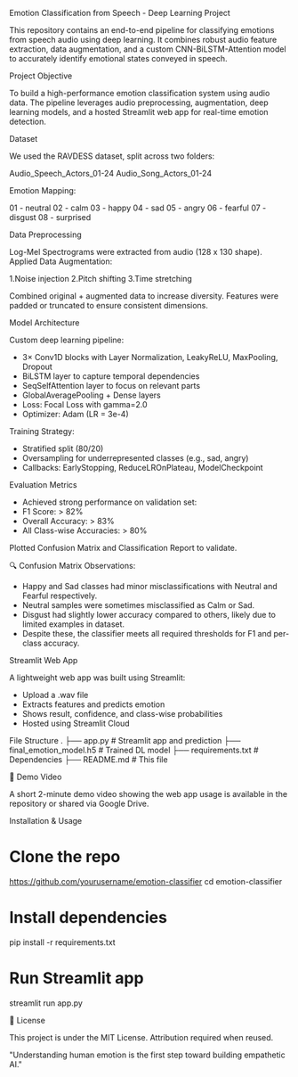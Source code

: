Emotion Classification from Speech - Deep Learning Project

This repository contains an end-to-end pipeline for classifying emotions from speech audio using deep learning. It combines robust audio feature extraction, data augmentation, and a custom CNN-BiLSTM-Attention model to accurately identify emotional states conveyed in speech.

Project Objective

To build a high-performance emotion classification system using audio data. The pipeline leverages audio preprocessing, augmentation, deep learning models, and a hosted Streamlit web app for real-time emotion detection.

Dataset

We used the RAVDESS dataset, split across two folders:

Audio_Speech_Actors_01-24
Audio_Song_Actors_01-24

Emotion Mapping:

01 - neutral
02 - calm
03 - happy
04 - sad
05 - angry
06 - fearful
07 - disgust
08 - surprised

Data Preprocessing

Log-Mel Spectrograms were extracted from audio (128 x 130 shape).
Applied Data Augmentation:

1.Noise injection
2.Pitch shifting
3.Time stretching

Combined original + augmented data to increase diversity.
Features were padded or truncated to ensure consistent dimensions.

Model Architecture

Custom deep learning pipeline:
- 3× Conv1D blocks with Layer Normalization, LeakyReLU, MaxPooling, Dropout
- BiLSTM layer to capture temporal dependencies
- SeqSelfAttention layer to focus on relevant parts
- GlobalAveragePooling + Dense layers
- Loss: Focal Loss with gamma=2.0
- Optimizer: Adam (LR = 3e-4)

Training Strategy:

- Stratified split (80/20)
- Oversampling for underrepresented classes (e.g., sad, angry)
- Callbacks: EarlyStopping, ReduceLROnPlateau, ModelCheckpoint

 Evaluation Metrics

- Achieved strong performance on validation set:
- F1 Score: > 82%
- Overall Accuracy: > 83%
- All Class-wise Accuracies: > 80%

Plotted Confusion Matrix and Classification Report to validate.

🔍 Confusion Matrix Observations:

- Happy and Sad classes had minor misclassifications with Neutral and Fearful respectively.
- Neutral samples were sometimes misclassified as Calm or Sad.
- Disgust had slightly lower accuracy compared to others, likely due to limited examples in dataset.
- Despite these, the classifier meets all required thresholds for F1 and per-class accuracy.

Streamlit Web App

A lightweight web app was built using Streamlit:

- Upload a .wav file
- Extracts features and predicts emotion
- Shows result, confidence, and class-wise probabilities
- Hosted using Streamlit Cloud

File Structure
.
├── app.py                  # Streamlit app and prediction
├── final_emotion_model.h5 # Trained DL model
├── requirements.txt       # Dependencies
├── README.md              # This file

🚀 Demo Video

A short 2-minute demo video showing the web app usage is available in the repository or shared via Google Drive.

Installation & Usage

# Clone the repo
https://github.com/yourusername/emotion-classifier
cd emotion-classifier

# Install dependencies
pip install -r requirements.txt

# Run Streamlit app
streamlit run app.py

📝 License

This project is under the MIT License. Attribution required when reused.

"Understanding human emotion is the first step toward building empathetic AI."
